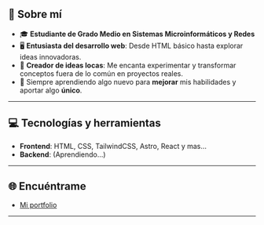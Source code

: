 ## 🌟 Sobre mí

- 🎓 **Estudiante de Grado Medio en Sistemas Microinformáticos y Redes**
- 🖥️ **Entusiasta del desarrollo web**: Desde HTML básico hasta explorar ideas innovadoras.
- 🚀 **Creador de ideas locas**: Me encanta experimentar y transformar conceptos fuera de lo común en proyectos reales.
- 🌱 Siempre aprendiendo algo nuevo para **mejorar** mis habilidades y aportar algo **único**.

---

## 💻 Tecnologías y herramientas

- **Frontend**: HTML, CSS, TailwindCSS, Astro, React y mas...
- **Backend**: (Aprendiendo...)

---

## 🌐 Encuéntrame

- [Mi portfolio](https://gcampos-portfolio.vercel.app/)

---
